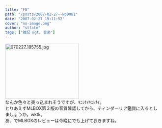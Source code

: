 ```yaml
---
title: "FG"
path: "/posts/2007-02-27--wp0081"
date: "2007-02-27 19:11:52"
cover: "no-image.png"
author: "stfate"
tags: ["雑記 &gt; 音楽"]
---
```


<style type="text/css">
<!--
p {white-space: pre-wrap};
-->
</style>

<a href="http://stfate.net/img/070227_185755.jpg"><img src="http://stfate.net/img/thm130_070227_185755.jpg" width="240" height="180" alt="070227_185755.jpg" class="image" /></a>
なんか色々と突っ込まれそうですが、ｷﾆｼﾅｲｷﾆｼﾅｲ。
とりあえずMLBOX第２版の音質確認してから、ティンダーリア鑑賞に入るとしましょうか。wktk。
あ、でMLBOXのレビューは今晩にでも上げておきますね。
